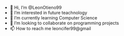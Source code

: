 - 👋 Hi, I’m @LeonOtieno99
- 👀 I’m interested in future teachnology
- 🌱 I’m currently learning Computer Science
- 💞️ I’m looking to collaborate on programming projects
- 📫 How to reach me leoncifer99@gmail

<!---
LeonOtieno99/LeonOtieno99 is a ✨ special ✨ repository because its `README.md` (this file) appears on your GitHub profile.
You can click the Preview link to take a look at your changes.
--->
